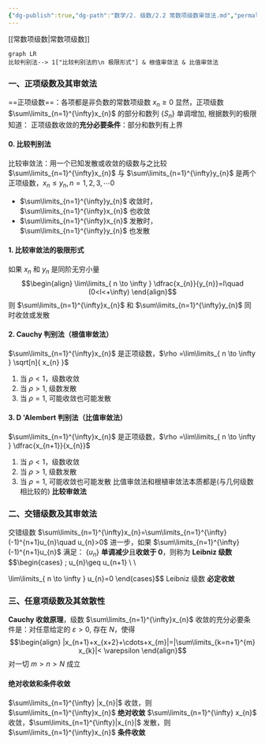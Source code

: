 ```yaml
---
{"dg-publish":true,"dg-path":"数学/2. 级数/2.2 常数项级数审敛法.md","permalink":"/数学/2. 级数/2.2 常数项级数审敛法/","dgPassFrontmatter":true,"noteIcon":"","created":"2024-05-21T15:36:09.300+08:00","updated":"2025-04-14T11:44:23.755+08:00"}
---
```



[[常数项级数\|常数项级数]]
```mermaid
graph LR
比较判别法--> 1["比较判别法的\n 极限形式"] & 根值审敛法 & 比值审敛法
```

### 一、正项级数及其审敛法
==正项级数==：各项都是非负数的常数项级数 $x_{n}\geq 0$
显然，正项级数 $\sum\limits_{n=1}^{\infty}x_{n}$ 的部分和数列 $\left\{S_{n} \right\}$ 单调增加, 根据数列的极限知道：
正项级数收敛的**充分必要条件**：部分和数列有上界

#### 0. 比较判别法 
比较审敛法：用一个已知发散或收敛的级数与之比较
$\sum\limits_{n=1}^{\infty}x_{n}$ 与 $\sum\limits_{n=1}^{\infty}y_{n}$ 是两个正项级数，$x_{n}\leq y_{n},n=1,2,3,\cdots0$
-  $\sum\limits_{n=1}^{\infty}y_{n}$ 收敛时，$\sum\limits_{n=1}^{\infty}x_{n}$ 也收敛
-  $\sum\limits_{n=1}^{\infty}x_{n}$ 发散时，$\sum\limits_{n=1}^{\infty}y_{n}$ 也发散
#### 1. 比较审敛法的极限形式
如果 $x_{n}$ 和 $y_{n}$ 是同阶无穷小量
$$\begin{align}
\lim\limits_{ n \to \infty } \dfrac{x_{n}}{y_{n}}=l\quad (0<l<+\infty)
\end{align}$$
则 $\sum\limits_{n=1}^{\infty}x_{n}$ 和 $\sum\limits_{n=1}^{\infty}y_{n}$ 同时收敛或发散
#### 2. Cauchy 判别法（根值审敛法）
$\sum\limits_{n=1}^{\infty}x_{n}$ 是正项级数，$\rho =\lim\limits_{ n \to \infty } \sqrt[n]{ x_{n} }$
1. 当 $\rho <1$，级数收敛
2. 当 $\rho >1$,   级数发散
3. 当 $\rho =1$, 可能收敛也可能发散

#### 3. D 'Alembert 判别法（比值审敛法）
$\sum\limits_{n=1}^{\infty}x_{n}$ 是正项级数，$\rho =\lim\limits_{ n \to \infty } \dfrac{x_{n+1}}{x_{n}}$
1. 当 $\rho <1$，级数收敛
2. 当 $\rho >1$,   级数发散
3. 当 $\rho =1$, 可能收敛也可能发散
比值审敛法和根植审敛法本质都是(与几何级数相比较的) **比较审敛法**

### 二、交错级数及其审敛法
交错级数 $\sum\limits_{n=1}^{\infty}x_{n}=\sum\limits_{n=1}^{\infty}(-1)^{n+1}u_{n}\quad  u_{n}>0$
进一步，如果 $\sum\limits_{n=1}^{\infty} (-1)^{n+1}u_{n}$ 满足： $\{u_{n}\}$ **单调减少**且**收敛于 0**，则称为 **Leibniz 级数**
$$\begin{cases}
\; u_{n}\geq u_{n+1} \\ \\

\lim\limits_{ n \to \infty } u_{n}=0
\end{cases}$$
Leibniz 级数 **必定收敛**


### 三、任意项级数及其敛散性
**Cauchy 收敛原理**，级数 $\sum\limits_{n=1}^{\infty}x_{n}$ 收敛的充分必要条件是：对任意给定的 $\varepsilon>0$, 存在 $N$，使得
$$\begin{align}
|x_{n+1}+x_{x+2}+\cdots+x_{m}|=|\sum\limits_{k=n+1}^{m} x_{k}|< \varepsilon
\end{align}$$
对一切 $m>n>N$ 成立
#### 绝对收敛和条件收敛
$\sum\limits_{n=1}^{\infty} |x_{n}|$ 收敛，则 $\sum\limits_{n=1}^{\infty}x_{n}$ **绝对收敛**
$\sum\limits_{n=1}^{\infty} x_{n}$ 收敛，$\sum\limits_{n=1}^{\infty}|x_{n}|$ 发散，则 $\sum\limits_{n=1}^{\infty}x_{n}$ **条件收敛**


